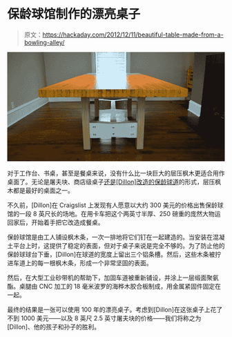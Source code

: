 # 保龄球馆制作的漂亮桌子

> 原文：<https://hackaday.com/2012/12/11/beautiful-table-made-from-a-bowling-alley/>

![table](img/78917c1b9aaea7344be3c46d43c209c2.png)

对于工作台、书桌，甚至是餐桌来说，没有什么比一块巨大的层压枫木更适合用作桌面了。无论是屠夫块、商店级桌子[还是[Dillon]改造的保龄球道](http://www.instructables.com/id/Bowling-Lane-Table/?ALLSTEPS)的形式，层压枫木都是最好的桌面之一。

不久前，[Dillon]在 Craigslist 上发现有人愿意以大约 300 美元的价格出售保龄球馆的一段 8 英尺长的场地。在用卡车把这个两英寸半厚、250 磅重的庞然大物运回家后，开始着手把它改造成餐桌。

保龄球馆是由工人铺设枫木条，一次一排地将它们钉在一起建造的。当安装在混凝土平台上时，这提供了稳定的表面，但对于桌子来说是完全不够的。为了防止他的保龄球球台下垂，[Dillon]在球道的宽度上留出三个铝条槽。然后，这些木条被拧进车道上的每一根枫木条，形成一个非常坚固的表面。

然后，在大型工业砂带机的帮助下，加固车道被重新铺设，并涂上一层缎面聚氨酯。桌腿由 CNC 加工的 18 毫米波罗的海桦木胶合板制成，用金属紧固件固定在一起。

最终的结果是一张可以使用 100 年的漂亮桌子。考虑到[Dillon]在这张桌子上花了不到 1000 美元——以及 8 英尺 2.5 英寸屠夫块的价格——我们将称之为[Dillon]、他的孩子和孙子的胜利。